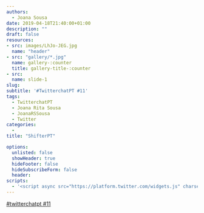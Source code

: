 ```yaml
---
authors:
  - Joana Sousa
date: 2019-04-18T21:40:00+01:00
description: ""
draft: false
resources: 
- src: images/LhJo-JEG.jpg
  name: "header"
- src: "gallery/*.jpg"
  name: gallery-:counter
  title: gallery-title-:counter
- src:
  name: slide-1
slug:
subtitle: '#TwitterchatPT #11'
tags: 
  - TwitterchatPT
  - Joana Rita Sousa
  - JoanaRSSousa
  - Twitter
categories: 
  - 
title: "ShifterPT"

options:
  unlisted: false
  showHeader: true
  hideFooter: false
  hideSubscribeForm: false
  header:
scripts:
  - '<script async src="https://platform.twitter.com/widgets.js" charset="utf-8"></script>'
---
```


<a class="twitter-moment" href="https://twitter.com/i/moments/1118976475171106816?ref_src=twsrc%5Etfw">#twitterchatpt #11 </a>


